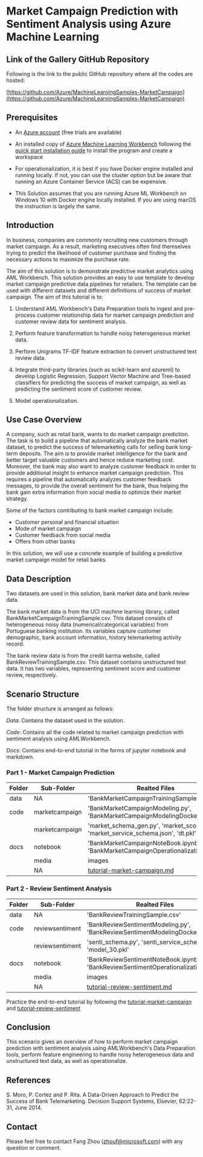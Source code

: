 # Market Campaign Prediction with Sentiment Analysis using Azure Machine Learning

## Link of the Gallery GitHub Repository

Following is the link to the public GitHub repository where all the codes are hosted:

[https://github.com/Azure/MachineLearningSamples-MarketCampaign](https://github.com/Azure/MachineLearningSamples-MarketCampaign)

## Prerequisites

* An [Azure account](https://azure.microsoft.com/en-us/free/) (free trials are available)

* An installed copy of [Azure Machine Learning Workbench](./overview-what-is-azure-ml) following the [quick start installation guide](./quick-start-installation) to install the program and create a workspace

* For operationalization, it is best if you have Docker engine installed and running locally. If not, you can use the cluster option but be aware that running an Azure Container Service (ACS) can be expensive.

* This Solution assumes that you are running Azure ML Workbench on Windows 10 with Docker engine locally installed. If you are using macOS the instruction is largely the same.

## Introduction

In business, companies are commonly recruiting new customers through market campaign. As a result, marketing executives often find themselves trying to predict the likelihood of customer purchase and finding the necessary actions to maximize the purchase rate.

The aim of this solution is to demonstrate predictive market analytics using AML Workbench. This solution provides an easy to use template to develop market campaign predictive data pipelines for retailers. The template can be used with different datasets and different definitions of success of market campaign. The aim of this tutorial is to:

1. Understand AML Workbench's Data Preparation tools to ingest and pre-process customer relationship data for market campaign prediction and customer review data for sentiment analysis.

2. Perform feature transformation to handle noisy heterogeneous market data.

3. Perform Unigrams TF-IDF feature extraction to convert unstructured text review data.

4. Integrate third-party libraries (such as scikit-learn and azureml) to develop Logistic Regression, Support Vector Machine and Tree-based classifiers for predicting the success of market campaign, as well as predicting the sentiment score of customer review.

5. Model operationalization.

## Use Case Overview

A company, such as retail bank, wants to do market campaign prediction. The task is to build a pipeline that automatically analyze the bank market dataset, to predict the success of telemarketing calls for selling bank long-term deposits. The aim is to provide market intelligence for the bank and better target valuable customers and hence reduce marketing cost. Moreover, the bank may also want to analyze customer feedback in order to provide additional insight to enhance market campaign prediction. This requires a pipeline that automatically analyzes customer feedback messages, to provide the overall sentiment for the bank, thus helping the bank gain extra information from social media to optimize their market strategy.

Some of the factors contributing to bank market campaign include:

* Customer personal and financial situation
* Mode of market campaign
* Customer feedback from social media
* Offers from other banks 

In this solution, we will use a concrete example of building a predictive market campaign model for retail banks.

## Data Description

Two datasets are used in this solution, bank market data and bank review data.

The bank market data is from the UCI machine learning library, called BankMarketCampaignTrainingSample.csv. This dataset consists of heterogeneous noisy data (numerical/categorical variables) from Portuguese banking institution. Its variables capture customer demographic, bank account information, history telemarketing activity record. 

The bank review data is from the credit karma website, called BankReviewTrainingSample.csv. This dataset contains unstructured text data. It has two variables, representing sentiment score and customer review, respectively. 

## Scenario Structure

The folder structure is arranged as follows:

_Data_: Contains the dataset used in the solution.

_Code_: Contains all the code related to market campaign prediction with sentiment analysis using AMLWorkbench.

_Docs_: Contains end-to-end tutorial in the forms of jupyter notebook and markdown.

### Part 1 - Market Campaign Prediction

| Folder | Sub-Folder | Realted Files |
|--------|------------|---------------|
| data   | NA       | 'BankMarketCampaignTrainingSample.csv' |
| code   | marketcampaign | 'BankMarketCampaignModeling.py', 'BankMarketCampaignModelingDocker.py' |
|        | marketcampaign | 'market_schema_gen.py', 'market_score.py', 'market_service_schema.json', 'dt.pkl' |
| docs   | notebook | 'BankMarketCampaignNoteBook.ipynb', 'BankMarketCampaignOperationalization.ipynb' |
|        | media    | images  |
|        | NA       | [tutorial-market-campaign.md](docs/tutorial-market-campaign.md) |

### Part 2 - Review Sentiment Analysis

| Folder | Sub-Folder | Realted Files |
|--------|------------|---------------|
| data   | NA       | 'BankReviewTrainingSample.csv' |
| code   | reviewsentiment | 'BankReviewSentimentModeling.py', 'BankReviewSentimentModelingDocker.py' |
|        | reviewsentiment | 'senti_schema.py', 'senti_service_schema.json', 'model_30.pkl' |
| docs   | notebook | 'BankReviewSentimentNoteBook.ipynb', 'BankReviewSentimentOperationalization.ipynb' |
|        | media    | images|
|        | NA       | [tutorial-review-sentiment.md](docs/tutorial-review-sentiment.md)|

Practice the end-to-end tutorial by following the [tutorial-market-campaign](docs/tutorial-market-campaign.md) and [tutorial-review-sentiment](docs/tutorial-review-sentiment.md)

## Conclusion

This scenario gives an overview of how to perform market campaign prediction with sentiment analysis using AMLWorkbench's Data Preparation tools, perform feature engineering to handle noisy heterogeneous data and unstructured text data, as well as operationalize.

## References

S. Moro, P. Cortez and P. Rita. A Data-Driven Approach to Predict the Success of Bank Telemarketing. Decision Support Systems, Elsevier, 62:22-31, June 2014.

## Contact

Please feel free to contact Fang Zhou (zhouf@microsoft.com) with any question or comment.

